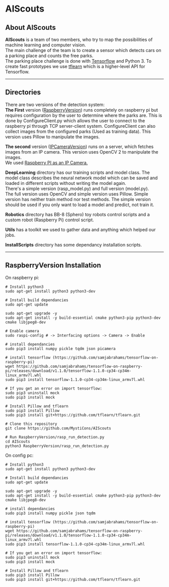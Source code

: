 # AIScouts

## About AIScouts

**AIScouts** is a team of two members, who try to map the possibilities of machine learning and computer vision.   
The main challenge of the team is to create a sensor which detects cars on a parking place and counts the free parks.   
The parking place challenge is done with [Tensorflow](https://www.tensorflow.org/) and Python 3. To create fast prototypes we use [tflearn](http://tflearn.org/) which is a higher-level API for Tensorflow.   

---

## Directories

There are two versions of the detection system:    
**The First** version ([RaspberryVersion](https://github.com/MystiCons/AIScouts/tree/master/RaspberryVersion)) runs completely on raspberry pi but requires configuration by the user to determine where the parks are. This is done by ConfigureClient.py which allows the user to connect to the raspberry pi through TCP server-client system. ConfigureClient can also collect images from the configured parks (Used as training data). This version uses Pillow to manipulate the images.   
   
**The second** version ([IPCameraVersion](https://github.com/MystiCons/AIScouts/tree/master/IPCameraVersion)) runs on a server, which fetches images from an IP camera. This version uses OpenCV 2 to manipulate the images.   
We used [Raspberry PI as an IP Camera.](https://github.com/silvanmelchior/RPi_Cam_Web_Interface)    

**DeepLearning** directory has our training scripts and model class. The model class describes the neural network model which can be saved and loaded in different scripts without writing the model again.    
There's a simple version (rasp_model.py) and full version (model.py).    
The full version uses OpenCV and simple version uses Pillow. Simple version has neither train method nor test methods. 
The simple version should be used if you only want to load a model and predict, not train it.   

**Robotics** directory has BB-8 (Sphero) toy robots control scripts and a custom robot (Raspberry Pi) control script.   

**Utils** has a toolkit we used to gather data and anything which helped our jobs.   

**InstallScripts** directory has some dependancy installation scripts.   

---

## RaspberryVersion Installation

On raspberry pi:
```
# Install python3
sudo apt-get install python3 python3-dev

# Install build dependancies
sudo apt-get update

sudo apt-get upgrade -y
sudo apt-get install -y build-essential cmake python3-pip python3-dev cmake libjpeg8-dev

# Enable camera
sudo raspi-config # -> Interfacing options -> Camera -> Enable

# install dependancies
sudo pip3 install numpy pickle tqdm json picamera

# install tensorflow (https://github.com/samjabrahams/tensorflow-on-raspberry-pi)
wget https://github.com/samjabrahams/tensorflow-on-raspberry-pi/releases/download/v1.1.0/tensorflow-1.1.0-cp34-cp34m-linux_armv7l.whl
sudo pip3 install tensorflow-1.1.0-cp34-cp34m-linux_armv7l.whl

# If you get an error on import tensorflow:
sudo pip3 uninstall mock
sudo pip3 install mock

# Install Pillow and tflearn
sudo pip3 install Pillow
sudo pip3 install git+https://github.com/tflearn/tflearn.git

# Clone this repository
git clone https://github.com/MystiCons/AIScouts

# Run RaspberryVersion/rasp_run_detection.py
cd AIScouts
python3 RaspberryVersion/rasp_run_detection.py

```

On config pc:

```
# Install python3
sudo apt-get install python3 python3-dev

# Install build dependancies
sudo apt-get update

sudo apt-get upgrade -y
sudo apt-get install -y build-essential cmake python3-pip python3-dev cmake libjpeg8-dev

# install dependancies
sudo pip3 install numpy pickle json tqdm

# install tensorflow (https://github.com/samjabrahams/tensorflow-on-raspberry-pi)
wget https://github.com/samjabrahams/tensorflow-on-raspberry-pi/releases/download/v1.1.0/tensorflow-1.1.0-cp34-cp34m-linux_armv7l.whl
sudo pip3 install tensorflow-1.1.0-cp34-cp34m-linux_armv7l.whl

# If you get an error on import tensorflow:
sudo pip3 uninstall mock
sudo pip3 install mock

# Install Pillow and tflearn
sudo pip3 install Pillow 
sudo pip3 install git+https://github.com/tflearn/tflearn.git

```
